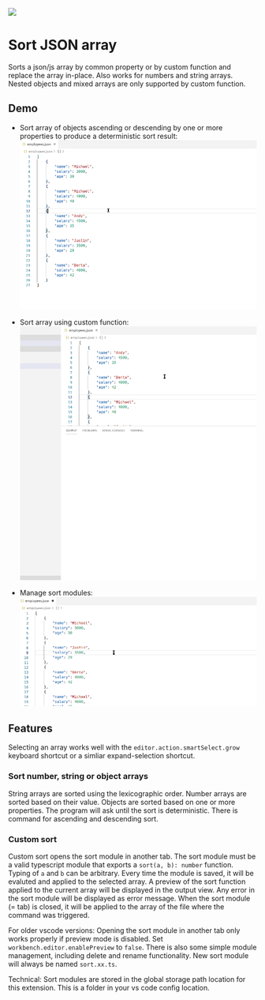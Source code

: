 ![](https://github.com/fvclaus/vsc-sort-json-array/workflows/tests/badge.svg)

# Sort JSON array

Sorts a json/js array by common property or by custom function and replace the array in-place. Also works for numbers and string arrays. Nested objects and mixed arrays are only supported by custom function.

## Demo

* Sort array of objects ascending or descending by one or more properties to produce a deterministic sort result:  
![Sort by property](doc/sortOrderExample.gif)


* Sort array using custom function:  
![Sort by custon function](doc/sortCustomExample.gif)

* Manage sort modules:  
![Sort by custon function](doc/sortCustomModuleManagementExample.gif)


## Features

Selecting an array works well with the `editor.action.smartSelect.grow` keyboard shortcut or a simliar expand-selection shortcut.

### Sort number, string or object arrays
String arrays are sorted using the lexicographic order. Number arrays are sorted based on their value. Objects are sorted based on one or more properties. The program will ask until the sort is deterministic. There is command for ascending and descending sort.

### Custom sort
Custom sort opens the sort module in another tab. The sort module must be a valid typescript module that exports a `sort(a, b): number` function. Typing of `a` and `b` can be arbitrary. Every time the module is saved, it will be evaluted and applied to the selected array. A preview of the sort function applied to the current array will be displayed in the output view. Any error in the sort module will be displayed as error message. When the sort module (= tab) is closed, it will be applied to the array of the file where the command was triggered. 

For older vscode versions: Opening the sort module in another tab only works properly if preview mode is disabled. Set `workbench.editor.enablePreview` to `false`. There is also some simple module management, including delete and rename functionality. New sort module will always be named `sort.xx.ts`.

Technical: Sort modules are stored in the global storage path location for this extension. This is a folder in your vs code config location.
